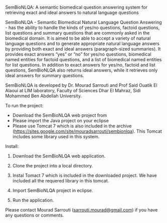 
SemBioNLQA: A semantic biomedical question answering system for retrieving exact and ideal answers to natural language questions

SemBioNLQA - Semantic Biomedical Natural Language Question Answering - has the ability to handle the kinds of yes/no questions, factoid questions, 
list questions and summary questions that are commonly asked in the biomedical domain. It is aimed to be able to accept a variety of natural language 
questions and to generate appropriate natural language answers by providing both exact and ideal answers (paragraph-sized summaries). It provides exact 
answers “yes” or “no” for yes/no questions, biomedical named entities for factoid questions, and a list of biomedical named entities for list questions. 
In addition to exact answers for yes/no, factoid and list questions, SemBioNLQA also returns ideal answers, while it retrieves only ideal answers for summary 
questions.

SemBioNLQA is developed by  Dr. Mourad Sarrouti and Prof Said Ouatik El Alaoui at LIM laboratory, Faculty of Sciences Dhar El Mahraz, 
Sidi Mohammed Ben Abdellah University.



To run the project:
-	Download the SemBioNLQA web project from  
-	Please import the Java project on your eclipse
- Please use Tomcat 7 which is also included in the archive (https://sites.google.com/site/mouradsarrouti/sembionlqa). This Tomcat includes some library used in this system.

Install:

1. Download the SemBioNLQA web application.

2. Clone the project into a local directory.

3. Instal Tomact 7 which is included in the downloaded project. We have included all the requered library in this tomcat.

4. Import SemBioNLQA project in eclipse.

5. Run the application.


Please contact Mourad Sarrouti (sarrouti.mourad@gmail.com) if you have any questions or comments.
